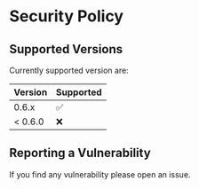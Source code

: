 # Security Policy
## Supported Versions
Currently supported version are:

| Version | Supported          |
| ------- | ------------------ |
|   0.6.x | :white_check_mark: |
| < 0.6.0 | :x:                |


## Reporting a Vulnerability
If you find any vulnerability please open an issue.

